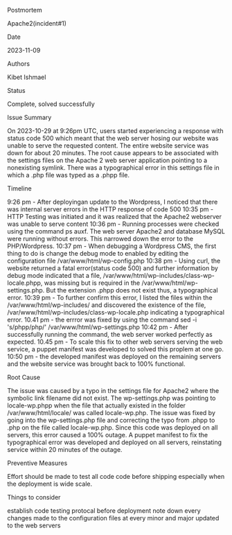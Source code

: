 Postmortem

Apache2(incident#1)

Date

2023-11-09

Authors

Kibet Ishmael

Status

Complete, solved successfully

Issue Summary

On 2023-10-29 at 9:26pm UTC, users started experiencing a response with status code 500 which meant that the web server hosing our website was unable to serve the requested content. The entire website service was down for about 20 minutes. The root cause appears to be associated with the settings files on the Apache 2 web server application pointing to a nonexisting symlink. There was a typographical error in this settings file in which a .php file was typed as a .phpp file.

Timeline

9:26 pm - After deployingan update to the Wordpress, I noticed that there was internal server errors in the HTTP response of code 500
10:35 pm - HTTP Testing was initiated and it was realized that the Apache2 webserver was unable to serve content
10:36 pm - Running processes were checked using the command ps auxf. The web server Apache2 and database MySQL were running without errors. This narrowed down the error to the PHP/Wordpress.
10:37 pm - When debugging a Wordpress CMS, the first thing to do is change the debug mode to enabled by editing the configuration file /var/www/html/wp-config.php
10:38 pm - Using curl, the website returned a fatal error(status code 500) and further information by debug mode indicated that a file, /var/www/html/wp-includes/class-wp-locale.phpp, was missing but is required in the /var/www/html/wp-settings.php. But the extension .phpp does not exist thus, a typographical error.
10:39 pm - To further confirm this error, I listed the files within the /var/www/html/wp-includes/ and discovered the existence of the file, /var/www/html/wp-includes/class-wp-locale.php indicating a typographical error.
10.41 pm - the errror was fixed by using the command sed -i 's/phpp/php/' /var/www/html/wp-settings.php
10:42 pm - After successfully running the command, the web server worked perfectly as expected.
10.45 pm - To scale this fix to other web servers serving the web service, a puppet manifest was developed to solved this proplem at one go.
10:50 pm - the developed manifest was deployed on the remaining servers and the website service was brought back to 100% functional.

Root Cause

The issue was caused by a typo in the settings file for Apache2 where the symbolic link filename did not exist. The wp-settings.php was pointing to locale-wp.phpp when the file that actually existed in the folder /var/www/html/locale/ was called locale-wp.php. The issue was fixed by going into the wp-settings.php file and correcting the typo from .phpp to .php on the file called locale-wp.php. Since this code was deployed on all servers, this error caused a 100% outage. A puppet manifest to fix the typographical error was developed and deployed on all servers, reinstating service within 20 minutes of the outage.

Preventive Measures

Effort should be made to test all code code before shipping especially when the deployment is wide scale.

Things to consider

establish code testing protocal before deployment
note down every changes made to the configuration files at every minor and major updated to the web servers

